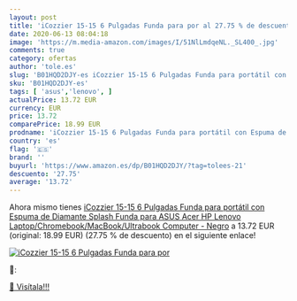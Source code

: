 ```yaml
---
layout: post
title: 'iCozzier 15-15 6 Pulgadas Funda para por al 27.75 % de descuento'
date: 2020-06-13 08:04:18
image: 'https://m.media-amazon.com/images/I/51NlLmdqeNL._SL400_.jpg'
comments: true
category: ofertas
author: 'tole.es'
slug: 'B01HQD2DJY-es iCozzier 15-15 6 Pulgadas Funda para portátil con Espuma...'
sku: 'B01HQD2DJY-es'
tags: [ 'asus','lenovo', ]
actualPrice: 13.72 EUR
currency: EUR
price: 13.72
comparePrice: 18.99 EUR
prodname: 'iCozzier 15-15 6 Pulgadas Funda para portátil con Espuma de Diamante Splash Funda para ASUS Acer HP Lenovo Laptop/Chromebook/MacBook/Ultrabook Computer - Negro'
country: 'es'
flag: '🇪🇸'
brand: ''
buyurl: 'https://www.amazon.es/dp/B01HQD2DJY/?tag=tolees-21'
descuento: '27.75'
average: '13.72'
---
```


Ahora mismo tienes [iCozzier 15-15 6 Pulgadas Funda para portátil con Espuma de Diamante Splash Funda para ASUS Acer HP Lenovo Laptop/Chromebook/MacBook/Ultrabook Computer - Negro](https://www.amazon.es/dp/B01HQD2DJY/?tag=tolees-21) a 13.72 EUR (original: 18.99 EUR) (27.75 %  de descuento) en el siguiente enlace!

[![iCozzier 15-15 6 Pulgadas Funda para por](https://m.media-amazon.com/images/I/51NlLmdqeNL._SL400_.jpg)](https://www.amazon.es/dp/B01HQD2DJY/?tag=tolees-21)

🔎:


[🛒 Visítala!!!](https://www.amazon.es/dp/B01HQD2DJY/?tag=tolees-21)
